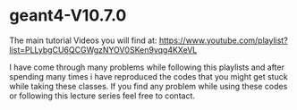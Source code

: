 # geant4-V10.7.0

The main tutorial Videos you will find at:
https://www.youtube.com/playlist?list=PLLybgCU6QCGWgzNYOV0SKen9vqg4KXeVL

I have come through many problems while following this playlists and after spending many times i have reproduced the codes that you might get 
stuck while taking these classes. If you find any problem while using these codes or following this lecture series feel free to contact.
